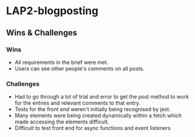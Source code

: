 # LAP2-blogposting













## Wins & Challenges
### Wins
* All requirements in the brief were met.
* Users can see other people's comments on all posts.


### Challenges
* Had to go through a lot of trial and error to get the post method to work for the entries and relevant comments to that entry.
* Tests for the front end weren't initially being recognised by jest.
* Many elements were being created dynamically within a fetch which made accessing the elements difficult.
* Difficult to test front end for async functions and event listeners

